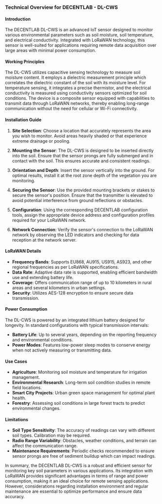 ### Technical Overview for DECENTLAB - DL-CWS

#### Introduction

The DECENTLAB DL-CWS is an advanced IoT sensor designed to monitor various environmental parameters such as soil moisture, soil temperature, and electrical conductivity. Integrated with LoRaWAN technology, this sensor is well-suited for applications requiring remote data acquisition over large areas with minimal power consumption. 

#### Working Principles

The DL-CWS utilizes capacitive sensing technology to measure soil moisture content. It employs a dielectric measurement principle which correlates the dielectric constant of the soil with its moisture level. For temperature sensing, it integrates a precise thermistor, and the electrical conductivity is measured using conductivity sensors optimized for soil conditions. The device is a composite sensor equipped with capabilities to transmit data through LoRaWAN networks, thereby enabling long-range communication without the need for cellular or Wi-Fi connectivity.

#### Installation Guide

1. **Site Selection**: Choose a location that accurately represents the area you wish to monitor. Avoid areas heavily shaded or that experience extreme drainage or pooling.

2. **Mounting the Sensor**: The DL-CWS is designed to be inserted directly into the soil. Ensure that the sensor prongs are fully submerged and in contact with the soil. This ensures accurate and consistent readings.

3. **Orientation and Depth**: Insert the sensor vertically into the ground. For optimal results, install it at the root zone depth of the vegetation you are monitoring.

4. **Securing the Sensor**: Use the provided mounting brackets or stakes to secure the sensor's position. Ensure that the transmitter is elevated to avoid potential interference from ground reflections or obstacles.

5. **Configuration**: Using the corresponding DECENTLAB configuration tools, assign the appropriate device address and configuration profiles required for your LoRaWAN network.

6. **Network Connection**: Verify the sensor's connection to the LoRaWAN network by observing the LED indicators and checking for data reception at the network server.

#### LoRaWAN Details

- **Frequency Bands**: Supports EU868, AU915, US915, AS923, and other regional frequencies as per LoRaWAN specifications.
- **Data Rate**: Adaptive data rate is supported, enabling efficient bandwidth use and extending battery life.
- **Coverage**: Offers communication range of up to 10 kilometers in rural areas and several kilometers in urban settings.
- **Security**: Utilizes AES-128 encryption to ensure secure data transmission.

#### Power Consumption

The DL-CWS is powered by an integrated lithium battery designed for longevity. In standard configurations with typical transmission intervals:

- **Battery Life**: Up to several years, depending on the reporting frequency and environmental conditions.
- **Power Modes**: Features low-power sleep modes to conserve energy when not actively measuring or transmitting data.

#### Use Cases

- **Agriculture**: Monitoring soil moisture and temperature for irrigation management.
- **Environmental Research**: Long-term soil condition studies in remote field locations.
- **Smart City Projects**: Urban green space management for optimal plant health.
- **Forestry**: Assessing soil conditions in large forest tracts to predict environmental changes.

#### Limitations

- **Soil Type Sensitivity**: The accuracy of readings can vary with different soil types. Calibration may be required.
- **Radio Range Variability**: Obstacles, weather conditions, and terrain can affect the communication range.
- **Maintenance Requirements**: Periodic checks recommended to ensure sensor prongs are free of sediment buildup which can impact readings.

In summary, the DECENTLAB DL-CWS is a robust and efficient sensor for monitoring key soil parameters in various applications. Its integration with LoRaWAN provides significant advantages in terms of range and power consumption, making it an ideal choice for remote sensing applications. However, considerations regarding installation environment and regular maintenance are essential to optimize performance and ensure data accuracy.